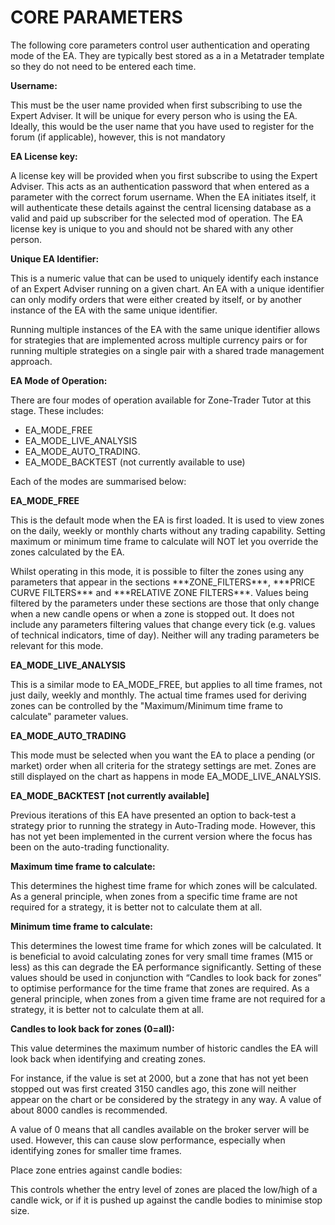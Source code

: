 # CORE PARAMETERS

The following core parameters control user authentication and operating mode of the EA. They are typically best stored as a in a Metatrader template so they do not need to be entered each time.

**Username:**

This must be the user name provided when first subscribing to use the Expert Adviser. It will be unique for every person who is using the EA. Ideally, this would be the user name that you have used to register for the forum \(if applicable\), however, this is not mandatory

**EA License key:**

A license key will be provided when you first subscribe to using the Expert Adviser. This acts as an authentication password that when entered as a parameter with the correct forum username. When the EA initiates itself, it will authenticate these details against the central licensing database as a valid and paid up subscriber for the selected mod of operation. The EA license key is unique to you and should not be shared with any other person.

**Unique EA Identifier:**

This is a numeric value that can be used to uniquely identify each instance of an Expert Adviser running on a given chart. An EA with a unique identifier can only modify orders that were either created by itself, or by another instance of the EA with the same unique identifier.

Running multiple instances of the EA with the same unique identifier allows for strategies that are implemented across multiple currency pairs or for running multiple strategies on a single pair with a shared trade management approach.

**EA Mode of Operation:**

There are four modes of operation available for Zone-Trader Tutor at this stage. These includes:

* EA\_MODE\_FREE 
* EA\_MODE\_LIVE\_ANALYSIS 
* EA\_MODE\_AUTO\_TRADING. 
* EA\_MODE\_BACKTEST \(not currently available to use\)

Each of the modes are summarised below:

**EA\_MODE\_FREE**

This is the default mode when the EA is first loaded. It is used to view zones on the daily, weekly or monthly charts without any trading capability. Setting maximum or minimum time frame to calculate will NOT let you override the zones calculated by the EA.

Whilst operating in this mode, it is possible to filter the zones using any parameters that appear in the sections \*\*\*ZONE\_FILTERS\*\*\*, \*\*\*PRICE CURVE FILTERS\*\*\* and \*\*\*RELATIVE ZONE FILTERS\*\*\*. Values being filtered by the parameters under these sections are those that only change when a new candle opens or when a zone is stopped out. It does not include any parameters filtering values that change every tick \(e.g. values of technical indicators, time of day\). Neither will any trading parameters be relevant for this mode.

**EA\_MODE\_LIVE\_ANALYSIS**

This is a similar mode to EA\_MODE\_FREE, but applies to all time frames, not just daily,  weekly and monthly. The actual time frames used for deriving zones can be controlled by the "Maximum/Minimum time frame to calculate" parameter values.

**EA\_MODE\_AUTO\_TRADING**

This mode must be selected when you want the EA to place a pending \(or market\) order when all criteria for the strategy settings are met. Zones are still displayed on the chart as happens in mode EA\_MODE\_LIVE\_ANALYSIS.

**EA\_MODE\_BACKTEST  \[not currently available\]**

Previous iterations of this EA have presented an option to back-test a strategy prior to running the strategy in Auto-Trading mode. However, this has not yet been implemented in the current version where the focus has been on the auto-trading functionality.

**Maximum time frame to calculate:**

This determines the highest time frame for which zones will be calculated. As a general principle, when zones from a specific time frame are not required for a strategy, it is better not to calculate them at all.

**Minimum time frame to calculate:**

This determines the lowest time frame for which zones will be calculated. It is beneficial to avoid calculating zones for very small time frames \(M15 or less\) as this can degrade the EA performance significantly. Setting of these values should be used in conjunction with “Candles to look back for zones” to optimise performance for the time frame that zones are required. As a general principle, when zones from a given time frame are not required for a strategy, it is better not to calculate them at all.

**Candles to look back for zones \(0=all\):**

This value determines the maximum number of historic candles the EA will look back when identifying and creating zones.

For instance, if the value is set at 2000, but a zone that has not yet been stopped out was first created 3150 candles ago, this zone will neither appear on the chart or be considered by the strategy in any way. A value of about 8000 candles is recommended.

A value of 0 means that all candles available on the broker server will be used. However, this can cause slow performance, especially when identifying zones for smaller time frames.

Place zone entries against candle bodies:

This controls whether the entry level of zones are placed the low/high of a candle wick, or if it is pushed up against the candle bodies to minimise stop size.

